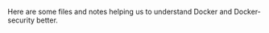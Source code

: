 
Here are some files and notes helping us to understand Docker and Docker-security better. 

















